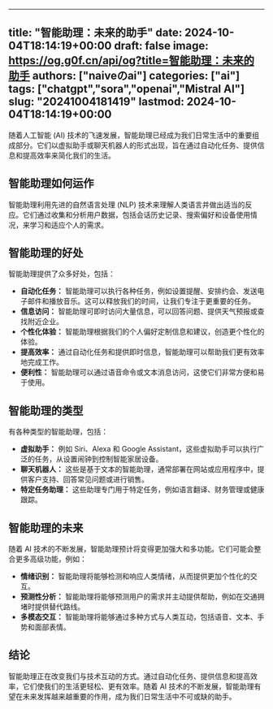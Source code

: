 
---
title: "智能助理：未来的助手"
date: 2024-10-04T18:14:19+00:00
draft: false
image: https://og.g0f.cn/api/og?title=智能助理：未来的助手
authors: ["naiveのai"]
categories: ["ai"]
tags: ["chatgpt","sora","openai","Mistral AI"]
slug: "20241004181419"
lastmod: 2024-10-04T18:14:19+00:00
---
随着人工智能 (AI) 技术的飞速发展，智能助理已经成为我们日常生活中的重要组成部分。它们以虚拟助手或聊天机器人的形式出现，旨在通过自动化任务、提供信息和提高效率来简化我们的生活。

## 智能助理如何运作

智能助理利用先进的自然语言处理 (NLP) 技术来理解人类语言并做出适当的反应。它们通过收集和分析用户数据，包括会话历史记录、搜索偏好和设备使用情况，来学习和适应个人的需求。

## 智能助理的好处

智能助理提供了众多好处，包括：

- **自动化任务：** 智能助理可以执行各种任务，例如设置提醒、安排约会、发送电子邮件和播放音乐。这可以释放我们的时间，让我们专注于更重要的任务。
- **信息访问：** 智能助理可即时访问大量信息，可以回答问题、提供天气预报或查找附近企业。
- **个性化体验：** 智能助理根据我们的个人偏好定制信息和建议，创造更个性化的体验。
- **提高效率：** 通过自动化任务和提供即时信息，智能助理可以帮助我们更有效率地完成工作。
- **便利性：** 智能助理可以通过语音命令或文本消息访问，这使它们非常方便和易于使用。

## 智能助理的类型

有各种类型的智能助理，包括：

- **虚拟助手：** 例如 Siri、Alexa 和 Google Assistant，这些虚拟助手可以执行广泛的任务，从设置闹钟到控制智能家居设备。
- **聊天机器人：** 这些是基于文本的智能助理，通常部署在网站或应用程序中，提供客户支持、回答常见问题或进行销售。
- **特定任务助理：** 这些助理专门用于特定任务，例如语言翻译、财务管理或健康跟踪。

## 智能助理的未来

随着 AI 技术的不断发展，智能助理预计将变得更加强大和多功能。它们可能会整合更多高级功能，例如：

- **情绪识别：** 智能助理将能够检测和响应人类情绪，从而提供更加个性化的交互。
- **预测性分析：** 智能助理将能够预测用户的需求并主动提供帮助，例如在交通拥堵时提供替代路线。
- **多模态交互：** 智能助理将能够通过多种方式与人类互动，包括语音、文本、手势和面部表情。

## 结论

智能助理正在改变我们与技术互动的方式。通过自动化任务、提供信息和提高效率，它们使我们的生活更轻松、更有效率。随着 AI 技术的不断发展，智能助理有望在未来发挥越来越重要的作用，成为我们日常生活中不可或缺的助手。